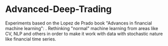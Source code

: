# Advanced-Deep-Trading

Experiments based on the Lopez de Prado book "Advances in financial machine learning": . Rethinking "normal" machine learning from areas like CV, NLP and others in order to make it work with data with stochastic nature like financial time series.
